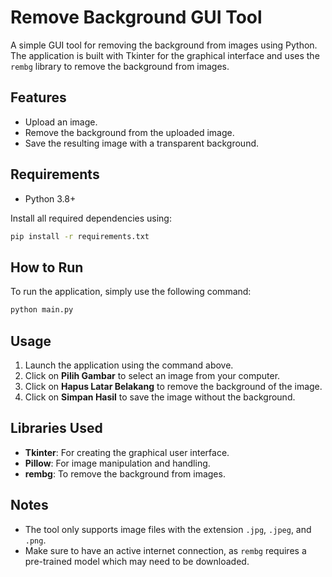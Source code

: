 # Remove Background GUI Tool

A simple GUI tool for removing the background from images using Python. The application is built with Tkinter for the graphical interface and uses the `rembg` library to remove the background from images.

## Features
- Upload an image.
- Remove the background from the uploaded image.
- Save the resulting image with a transparent background.

## Requirements
- Python 3.8+

Install all required dependencies using:
```sh
pip install -r requirements.txt
```

## How to Run
To run the application, simply use the following command:
```sh
python main.py
```

## Usage
1. Launch the application using the command above.
2. Click on **Pilih Gambar** to select an image from your computer.
3. Click on **Hapus Latar Belakang** to remove the background of the image.
4. Click on **Simpan Hasil** to save the image without the background.

## Libraries Used
- **Tkinter**: For creating the graphical user interface.
- **Pillow**: For image manipulation and handling.
- **rembg**: To remove the background from images.

## Notes
- The tool only supports image files with the extension `.jpg`, `.jpeg`, and `.png`.
- Make sure to have an active internet connection, as `rembg` requires a pre-trained model which may need to be downloaded.